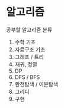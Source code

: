 # 알고리즘

공부할 알고리즘 분류

1. 수학 기초
2. 자료구조 기초
3. 그래프 / 트리
4. 재귀, 정렬
5. DP
6. DFS / BFS
7. 완전탐색 / 이분탐색
8. 그리디
9. 구현

